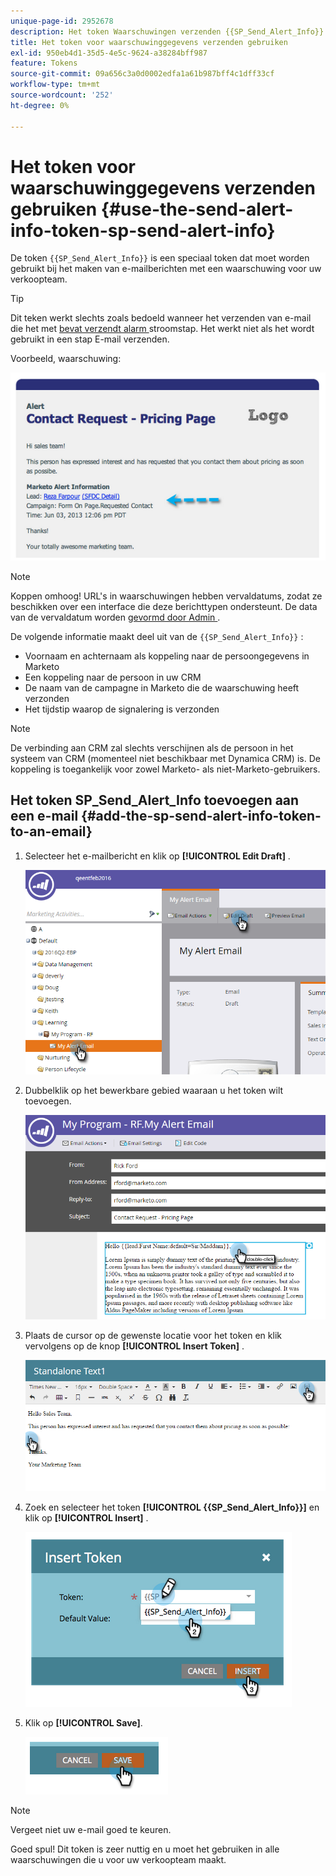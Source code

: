 ```yaml
---
unique-page-id: 2952678
description: Het token Waarschuwingen verzenden {{SP_Send_Alert_Info}} (Marketo Docs - Productdocumentatie) gebruiken
title: Het token voor waarschuwinggegevens verzenden gebruiken
exl-id: 950eb4d1-35d5-4e5c-9624-a38284bff987
feature: Tokens
source-git-commit: 09a656c3a0d0002edfa1a61b987bff4c1dff33cf
workflow-type: tm+mt
source-wordcount: '252'
ht-degree: 0%

---
```


# Het token voor waarschuwinggegevens verzenden gebruiken {#use-the-send-alert-info-token-sp-send-alert-info}

De token `{{SP_Send_Alert_Info}}` is een speciaal token dat moet worden gebruikt bij het maken van e-mailberichten met een waarschuwing voor uw verkoopteam.

>[!TIP]
>
>Dit teken werkt slechts zoals bedoeld wanneer het verzenden van e-mail die het met [ bevat verzendt alarm ](/help/marketo/product-docs/core-marketo-concepts/smart-campaigns/flow-actions/send-alert.md) stroomstap. Het werkt niet als het wordt gebruikt in een stap E-mail verzenden.

Voorbeeld, waarschuwing:

![](assets/image2014-9-25-15-3a17-3a58.png)

>[!NOTE]
>
>Koppen omhoog! URL&#39;s in waarschuwingen hebben vervaldatums, zodat ze beschikken over een interface die deze berichttypen ondersteunt. De data van de vervaldatum worden [ gevormd door Admin ](/help/marketo/product-docs/administration/settings/edit-link-expiration-in-reports-and-alerts.md).

De volgende informatie maakt deel uit van de `{{SP_Send_Alert_Info}}` :

* Voornaam en achternaam als koppeling naar de persoongegevens in Marketo
* Een koppeling naar de persoon in uw CRM
* De naam van de campagne in Marketo die de waarschuwing heeft verzonden
* Het tijdstip waarop de signalering is verzonden

>[!NOTE]
>
>De verbinding aan CRM zal slechts verschijnen als de persoon in het systeem van CRM (momenteel niet beschikbaar met Dynamica CRM) is. De koppeling is toegankelijk voor zowel Marketo- als niet-Marketo-gebruikers.

## Het token SP_Send_Alert_Info toevoegen aan een e-mail {#add-the-sp-send-alert-info-token-to-an-email}

1. Selecteer het e-mailbericht en klik op **[!UICONTROL Edit Draft]** .

   ![](assets/one-3.png)

1. Dubbelklik op het bewerkbare gebied waaraan u het token wilt toevoegen.

   ![](assets/two-3.png)

1. Plaats de cursor op de gewenste locatie voor het token en klik vervolgens op de knop **[!UICONTROL Insert Token]** .

   ![](assets/three-3.png)

1. Zoek en selecteer het token **[!UICONTROL {{SP_Send_Alert_Info}}]** en klik op **[!UICONTROL Insert]** .

   ![](assets/image2014-9-25-15-3a19-3a11.png)

1. Klik op **[!UICONTROL Save]**.

   ![](assets/image2014-9-25-15-3a19-3a24.png)

>[!NOTE]
>
>Vergeet niet uw e-mail goed te keuren.

Goed spul! Dit token is zeer nuttig en u moet het gebruiken in alle waarschuwingen die u voor uw verkoopteam maakt.
